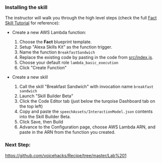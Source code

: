 ### Installing the skill

The instructor will walk you through the high level steps (check the full [Fact Skill Tutorial](https://github.com/alexa/skill-sample-nodejs-fact) for reference):

* Create a new AWS Lambda function:
  1. Choose the **Fact** blueprint template.
  1. Setup "Alexa Skills Kit" as the function trigger.
  1. Name the function ```BreakfastSandwich```
  1. Replace the existing code by pasting in the code from [src/index.js](../src/index.js).
  1. Choose your default role ```lambda_basic_execution```
  1. Click "Create Function"

* Create a new skill
  1. Call the skill "Breakfast Sandwich" with invocation name ```breakfast sandwich```
  1. Launch "Skill Builder Beta"
  1. Click the Code Editor tab (just below the turqoise Dashboard tab on the top left)
  1. Copy and paste the ```speechAssets/InteractionModel.json``` contents into the Skill Builder Beta.
  1. Click Save, then Build
  1. Advance to the Configuration page, choose AWS Lambda ARN, and paste in the ARN from the function you created.

### Next Step:


https://github.com/voicehacks/Recipe/tree/master/Lab%201

